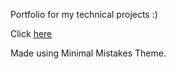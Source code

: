 Portfolio for my technical projects :)

Click <a href='https://pratikshajain37.github.io/'>here</a>

Made using Minimal Mistakes Theme.


